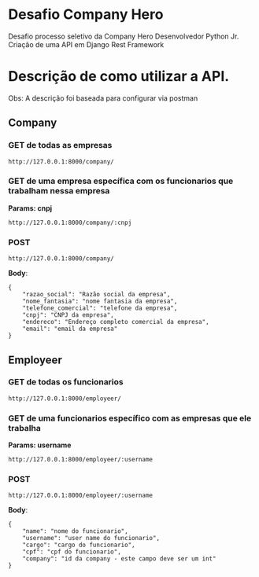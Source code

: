 # Desafio Company Hero
Desafio processo seletivo da Company Hero
Desenvolvedor Python Jr.
Criação de uma API em Django Rest Framework


# Descrição de como utilizar a API.

Obs: A descrição foi baseada para configurar via postman


## Company

### GET de todas as empresas
```
http://127.0.0.1:8000/company/
```

### GET de uma empresa específica com os funcionarios que trabalham nessa empresa

**Params: cnpj**

```
http://127.0.0.1:8000/company/:cnpj
```

### POST 

```
http://127.0.0.1:8000/company/
```

**Body**:
```
{
    "razao_social": "Razão social da empresa",
    "nome_fantasia": "nome fantasia da empresa",
    "telefone_comercial": "telefone da empresa",
    "cnpj": "CNPJ da empresa",
    "endereco": "Endereço completo comercial da empresa",
    "email": "email da empresa"
}
```


## Employeer

### GET de todas os funcionarios
```
http://127.0.0.1:8000/employeer/
```

### GET de uma funcionarios específico com as empresas que ele trabalha

**Params: username**

```
http://127.0.0.1:8000/employeer/:username
```

### POST 

```
http://127.0.0.1:8000/employeer/:username
```

**Body**:
```
{
    "name": "nome do funcionario",
    "username": "user name do funcionario",
    "cargo": "cargo do funcionario",
    "cpf": "cpf do funcionario",
    "company": "id da company - este campo deve ser um int"
}
```

